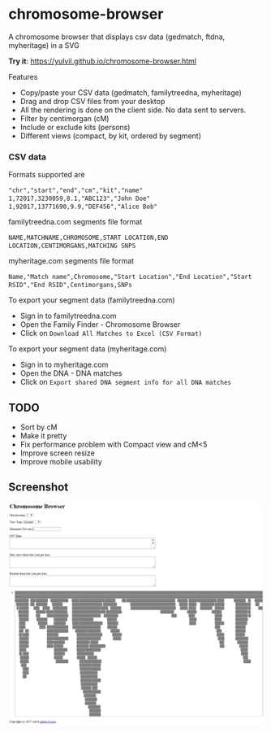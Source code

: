 # chromosome-browser
A chromosome browser that displays csv data (gedmatch, ftdna, myheritage) in a SVG

**Try it**: https://yulvil.github.io/chromosome-browser.html

Features
* Copy/paste your CSV data (gedmatch, familytreedna, myheritage)
* Drag and drop CSV files from your desktop
* All the rendering is done on the client side. No data sent to servers.
* Filter by centimorgan (cM)
* Include or exclude kits (persons)
* Different views (compact, by kit, ordered by segment)

### CSV data

Formats supported are
```
"chr","start","end","cm","kit","name"
1,72017,3230059,8.1,"ABC123","John Doe"
1,92017,13771690,9.9,"DEF456","Alice Bob"
```

familytreedna.com segments file format
```
NAME,MATCHNAME,CHROMOSOME,START LOCATION,END LOCATION,CENTIMORGANS,MATCHING SNPS
```

myheritage.com segments file format
```
Name,"Match name",Chromosome,"Start Location","End Location","Start RSID","End RSID",Centimorgans,SNPs
```

To export your segment data (familytreedna.com)
* Sign in to familytreedna.com
* Open the Family Finder - Chromosome Browser
* Click on `Download All Matches to Excel (CSV Format)`

To export your segment data (myheritage.com)
* Sign in to myheritage.com
* Open the DNA - DNA matches
* Click on `Export shared DNA segment info for all DNA matches`

## TODO
* Sort by cM
* Make it pretty
* Fix performance problem with Compact view and cM<5
* Improve screen resize
* Improve mobile usability

## Screenshot

![Chromosome 1 Compact View](screenshot.png?raw=true "Chromosome 1 Compact View")
